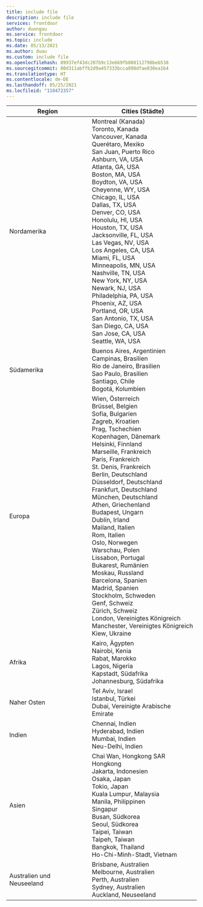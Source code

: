 ```yaml
---
title: include file
description: include file
services: frontdoor
author: duongau
ms.service: frontdoor
ms.topic: include
ms.date: 05/13/2021
ms.author: duau
ms.custom: include file
ms.openlocfilehash: 89937ef43dc207b9c13e669fb008112798beb538
ms.sourcegitcommit: 80d311abffb2d9a457333bcca898dfae830ea1b4
ms.translationtype: HT
ms.contentlocale: de-DE
ms.lasthandoff: 05/25/2021
ms.locfileid: "110472357"
---
```

| Region | Cities (Städte) |
|--|--|
| Nordamerika | Montreal (Kanada)<br />Toronto, Kanada<br />Vancouver, Kanada<br />Querétaro, Mexiko<br />San Juan, Puerto Rico<br />Ashburn, VA, USA<br />Atlanta, GA, USA<br />Boston, MA, USA<br />Boydton, VA, USA<br />Cheyenne, WY, USA<br />Chicago, IL, USA<br /> Dallas, TX, USA<br />Denver, CO, USA<br />Honolulu, HI, USA<br />Houston, TX, USA<br />Jacksonville, FL, USA<br />Las Vegas, NV, USA<br />Los Angeles, CA, USA<br />Miami, FL, USA<br />Minneapolis, MN, USA<br />Nashville, TN, USA<br />New York, NY, USA<br />Newark, NJ, USA<br />Philadelphia, PA, USA<br />Phoenix, AZ, USA<br />Portland, OR, USA<br />San Antonio, TX, USA<br />San Diego, CA, USA<br />San Jose, CA, USA<br />Seattle, WA, USA |
| Südamerika | Buenos Aires, Argentinien<br />Campinas, Brasilien<br />Rio de Janeiro, Brasilien<br />Sao Paulo, Brasilien<br />Santiago, Chile<br />Bogotá, Kolumbien |
| Europa | Wien, Österreich<br />Brüssel, Belgien<br />Sofia, Bulgarien<br />Zagreb, Kroatien<br />Prag, Tschechien<br />Kopenhagen, Dänemark<br /> Helsinki, Finnland<br />Marseille, Frankreich<br />Paris, Frankreich<br />St. Denis, Frankreich<br />Berlin, Deutschland<br />Düsseldorf, Deutschland<br />Frankfurt, Deutschland<br />München, Deutschland<br />Athen, Griechenland<br />Budapest, Ungarn<br />Dublin, Irland<br />Mailand, Italien<br />Rom, Italien<br />Oslo, Norwegen<br />Warschau, Polen<br />Lissabon, Portugal<br />Bukarest, Rumänien<br />Moskau, Russland<br />Barcelona, Spanien<br />Madrid, Spanien<br />Stockholm, Schweden<br />Genf, Schweiz<br />Zürich, Schweiz<br />London, Vereinigtes Königreich<br />Manchester, Vereinigtes Königreich<br />Kiew, Ukraine |
| Afrika | Kairo, Ägypten<br />Nairobi, Kenia<br />Rabat, Marokko<br />Lagos, Nigeria<br />Kapstadt, Südafrika<br />Johannesburg, Südafrika |
| Naher Osten | Tel Aviv, Israel<br />Istanbul, Türkei<br />Dubai, Vereinigte Arabische Emirate |
| Indien | Chennai, Indien<br />Hyderabad, Indien<br />Mumbai, Indien<br />Neu-Delhi, Indien |
| Asien | Chai Wan, Hongkong SAR<br />Hongkong<br />Jakarta, Indonesien<br />Osaka, Japan<br />Tokio, Japan<br />Kuala Lumpur, Malaysia<br />Manila, Philippinen<br />Singapur<br />Busan, Südkorea<br />Seoul, Südkorea<br />Taipei, Taiwan<br />Taipeh, Taiwan<br />Bangkok, Thailand<br />Ho-Chi-Minh-Stadt, Vietnam |
| Australien und Neuseeland | Brisbane, Australien<br />Melbourne, Australien<br />Perth, Australien<br />Sydney, Australien<br />Auckland, Neuseeland |